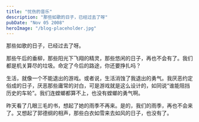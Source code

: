 ```yaml
---
title: "忧伤的音乐"
description: "那些如歌的日子，已经过去了呀"
pubDate: "Nov 05 2008"
heroImage: "/blog-placeholder.jpg"
---
```

那些如歌的日子，已经过去了呀。

那些午后的垂柳，那些阳光下飞翔的精灵，那些悠闲的日子，再也不会有了。我们都是机关算尽的垃圾。命定了今后的路途，你还要挣扎吗？

生活，就像一个不能退出的游戏。或者说，生活消蚀了我退出的勇气。我厌恶约定俗成的日子，厌恶那些庸常的对白，可是游戏就是这么设计的，如同说“谁能阻挡历史的车轮”。我们连螳螂都算不上，也没有螳螂的勇气啊。

昨天看了几眼三毛的书，想起了她的雨季不再来。是的，我们的雨季，再也不会来了。又想起了郭德纲的相声，那些白衣如雪来去如风的日子，也没有了。
